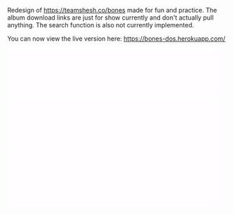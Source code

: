 Redesign of https://teamshesh.co/bones made for fun and practice. The album download links are just for show currently and don't actually pull anything. The search function is also not currently implemented.

You can now view the live version here: https://bones-dos.herokuapp.com/

![alt tag](screens/bones.gif)
